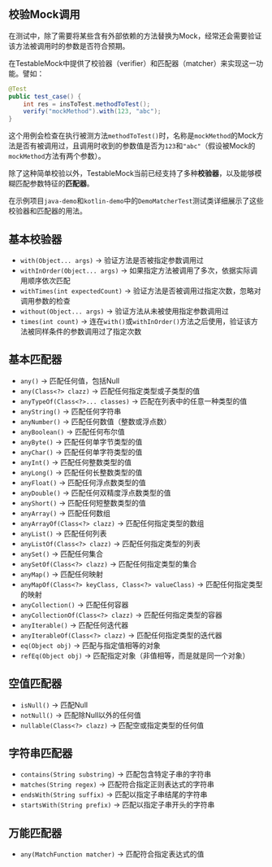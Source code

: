 校验Mock调用
---

在测试中，除了需要将某些含有外部依赖的方法替换为Mock，经常还会需要验证该方法被调用时的参数是否符合预期。

在TestableMock中提供了校验器（verifier）和匹配器（matcher）来实现这一功能。譬如：

```java
@Test
public test_case() {
    int res = insToTest.methodToTest();
    verify("mockMethod").with(123, "abc");
}
```

这个用例会检查在执行被测方法`methodToTest()`时，名称是`mockMethod`的Mock方法是否有被调用过，且调用时收到的参数值是否为`123`和`"abc"`（假设被Mock的`mockMethod`方法有两个参数）。

除了这种简单校验以外，TestableMock当前已经支持了多种**校验器**，以及能够模糊匹配参数特征的**匹配器**。

在示例项目`java-demo`和`kotlin-demo`中的`DemoMatcherTest`测试类详细展示了这些校验器和匹配器的用法。

## 基本校验器

- `with(Object... args)` → 验证方法是否被指定参数调用过
- `withInOrder(Object... args)` → 如果指定方法被调用了多次，依据实际调用顺序依次匹配
- `withTimes(int expectedCount)` → 验证方法是否被调用过指定次数，忽略对调用参数的检查
- `without(Object... args)` → 验证方法从未被使用指定参数调用过
- `times(int count)` → 连在`with()`或`withInOrder()`方法之后使用，验证该方法被同样条件的参数调用过了指定次数

## 基本匹配器

- `any()` → 匹配任何值，包括Null
- `any(Class<?> clazz)` → 匹配任何指定类型或子类型的值
- `anyTypeOf(Class<?>... classes)` → 匹配在列表中的任意一种类型的值
- `anyString()` → 匹配任何字符串
- `anyNumber()` → 匹配任何数值（整数或浮点数）
- `anyBoolean()` → 匹配任何布尔值
- `anyByte()` → 匹配任何单字节类型的值
- `anyChar()` → 匹配任何单字符类型的值
- `anyInt()` → 匹配任何整数类型的值
- `anyLong()` → 匹配任何长整数类型的值
- `anyFloat()` → 匹配任何浮点数类型的值
- `anyDouble()` → 匹配任何双精度浮点数类型的值
- `anyShort()` → 匹配任何短整数类型的值
- `anyArray()` → 匹配任何数组
- `anyArrayOf(Class<?> clazz)` → 匹配任何指定类型的数组
- `anyList()` → 匹配任何列表
- `anyListOf(Class<?> clazz)` → 匹配任何指定类型的列表
- `anySet()` → 匹配任何集合
- `anySetOf(Class<?> clazz)` → 匹配任何指定类型的集合
- `anyMap()` → 匹配任何映射
- `anyMapOf(Class<?> keyClass, Class<?> valueClass)` → 匹配任何指定类型的映射
- `anyCollection()` → 匹配任何容器
- `anyCollectionOf(Class<?> clazz)` → 匹配任何指定类型的容器
- `anyIterable()` → 匹配任何迭代器
- `anyIterableOf(Class<?> clazz)` → 匹配任何指定类型的迭代器
- `eq(Object obj)` → 匹配与指定值相等的对象
- `refEq(Object obj)` → 匹配指定对象（非值相等，而是就是同一个对象）

## 空值匹配器

- `isNull()` → 匹配Null
- `notNull()` → 匹配除Null以外的任何值
- `nullable(Class<?> clazz)` → 匹配空或指定类型的任何值

## 字符串匹配器

- `contains(String substring)` → 匹配包含特定子串的字符串
- `matches(String regex)` → 匹配符合指定正则表达式的字符串
- `endsWith(String suffix)` → 匹配以指定子串结尾的字符串
- `startsWith(String prefix)` → 匹配以指定子串开头的字符串

## 万能匹配器

- `any(MatchFunction matcher)` → 匹配符合指定表达式的值

